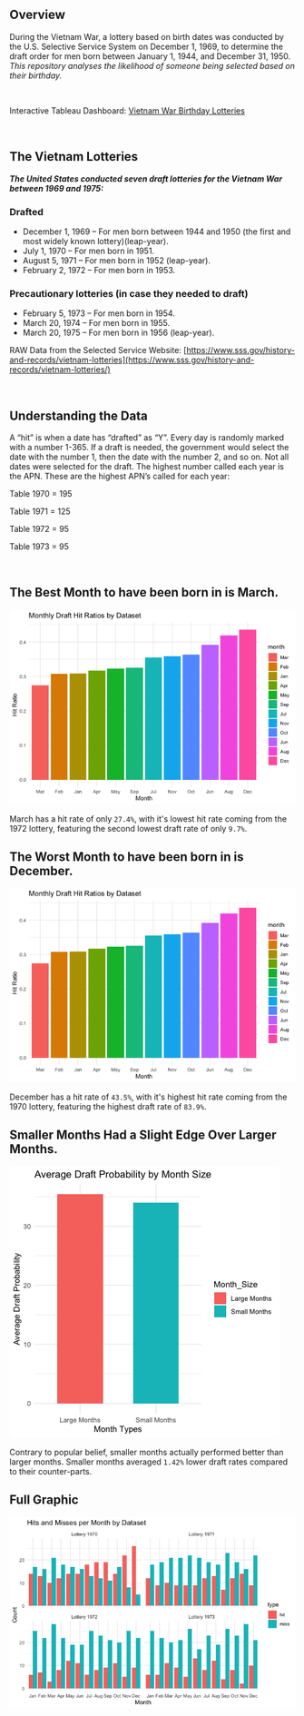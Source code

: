 ## Overview
During the Vietnam War, a lottery based on birth dates was conducted by the U.S. Selective Service System on December 1, 1969, to determine the draft order for men born between January 1, 1944, and December 31, 1950. *This repository analyses the likelihood of someone being selected based on their birthday.*

<br>

Interactive Tableau Dashboard: [Vietnam War Birthday Lotteries](https://public.tableau.com/app/profile/fermin.ramos/viz/VietnamWarBirthdayLotteries/Dashboard1)

<br>

## The Vietnam Lotteries
***The United States conducted seven draft lotteries for the Vietnam War between 1969 and 1975:***
### Drafted
* December 1, 1969 – For men born between 1944 and 1950 (the first and most widely known lottery)(leap-year).
* July 1, 1970 – For men born in 1951.
* August 5, 1971 – For men born in 1952 (leap-year).
* February 2, 1972 – For men born in 1953.

### Precautionary lotteries (in case they needed to draft)
* February 5, 1973 – For men born in 1954.
* March 20, 1974 – For men born in 1955.
* March 20, 1975 – For men born in 1956 (leap-year).

RAW Data from the Selected Service Website: [https://www.sss.gov/history-and-records/vietnam-lotteries](https://www.sss.gov/history-and-records/vietnam-lotteries/)


<br>

## Understanding the Data
A “hit” is when a date has “drafted” as “Y”. Every day is randomly marked with a number 1-365. If a draft is needed, the government would select the date with the number 1, then the date with the number 2, and so on. Not all dates were selected for the draft. The highest number called each year is the APN. These are the highest APN’s called for each year:

Table 1970 = 195

Table 1971 = 125

Table 1972 = 95

Table 1973 = 95


<br>

## The Best Month to have been born in is March.
![Monthly Draft Hit Ratios by Dataset](https://github.com/FerminRamos/Vietnam-Birthday-Lottery/blob/main/Graphics/Monthly%20Draft%20Hit%20Ratios%20by%20Dataset.png)

March has a hit rate of only `27.4%`, with it's lowest hit rate coming from the 1972 lottery, featuring the second lowest draft rate of only `9.7%`.

## The Worst Month to have been born in is December.
![Monthly Draft Hit Ratios by Dataset](https://github.com/FerminRamos/Vietnam-Birthday-Lottery/blob/main/Graphics/Monthly%20Draft%20Hit%20Ratios%20by%20Dataset.png)

December has a hit rate of `43.5%`, with it's highest hit rate coming from the 1970 lottery, featuring the highest draft rate of `83.9%`.

## Smaller Months Had a Slight Edge Over Larger Months.
![Avg Draft Prob by Month Size](https://github.com/FerminRamos/Vietnam-Birthday-Lottery/blob/main/Graphics/Avg%20Draft%20Prob%20by%20Month%20Size.png)

Contrary to popular belief, smaller months actually performed better than larger months. Smaller months averaged `1.42%` lower draft rates compared to their counter-parts.

## Full Graphic
![Hits and Misses Complete](https://github.com/FerminRamos/Vietnam-Birthday-Lottery/blob/main/Graphics/Hits%20and%20Misses%20Complete.png)
